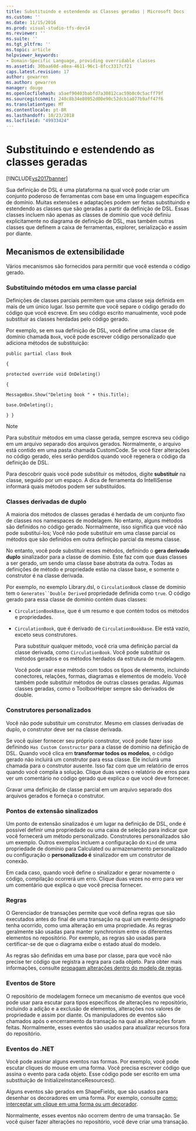 ```yaml
---
title: Substituindo e estendendo as Classes geradas | Microsoft Docs
ms.custom: ''
ms.date: 11/15/2016
ms.prod: visual-studio-tfs-dev14
ms.reviewer: ''
ms.suite: ''
ms.tgt_pltfrm: ''
ms.topic: article
helpviewer_keywords:
- Domain-Specific Language, providing overridable classes
ms.assetid: 30baa60d-a8ea-4611-96c1-8fcc3317cf21
caps.latest.revision: 17
author: gewarren
ms.author: gewarren
manager: douge
ms.openlocfilehash: a5aef90403babfd7a30812cac59b8c0c5acff79f
ms.sourcegitcommit: 240c8b34e80952d00e90c52dcb1a077b9aff47f6
ms.translationtype: MT
ms.contentlocale: pt-BR
ms.lasthandoff: 10/23/2018
ms.locfileid: "49933424"
---
```

# <a name="overriding-and-extending-the-generated-classes"></a>Substituindo e estendendo as classes geradas
[!INCLUDE[vs2017banner](../includes/vs2017banner.md)]

Sua definição de DSL é uma plataforma na qual você pode criar um conjunto poderoso de ferramentas com base em uma linguagem específica de domínio. Muitas extensões e adaptações podem ser feitas substituindo e estendendo as classes que são geradas a partir da definição de DSL. Essas classes incluem não apenas as classes de domínio que você definiu explicitamente no diagrama de definição de DSL, mas também outras classes que definem a caixa de ferramentas, explorer, serialização e assim por diante.  
  
## <a name="extensibility-mechanisms"></a>Mecanismos de extensibilidade  
 Vários mecanismos são fornecidos para permitir que você estenda o código gerado.  
  
### <a name="overriding-methods-in-a-partial-class"></a>Substituindo métodos em uma classe parcial  
 Definições de classes parciais permitem que uma classe seja definida em mais de um único lugar. Isso permite que você separe o código gerado do código que você escreve. Em seu código escrito manualmente, você pode substituir as classes herdadas pelo código gerado.  
  
 Por exemplo, se em sua definição de DSL, você define uma classe de domínio chamada `Book`, você pode escrever código personalizado que adiciona métodos de substituição:  
  
 `public partial class Book`  
  
 `{`  
  
 `protected override void OnDeleting()`  
  
 `{`  
  
 `MessageBox.Show("Deleting book " + this.Title);`  
  
 `base.OnDeleting();`  
  
 `} }`  
  
> [!NOTE]
>  Para substituir métodos em uma classe gerada, sempre escreva seu código em um arquivo separado dos arquivos gerados. Normalmente, o arquivo está contido em uma pasta chamada CustomCode. Se você fizer alterações no código gerado, eles serão perdidos quando você regenera o código da definição de DSL.  
  
 Para descobrir quais você pode substituir os métodos, digite **substituir** na classe, seguido por um espaço. A dica de ferramenta do IntelliSense informará quais métodos podem ser substituídos.  
  
### <a name="double-derived-classes"></a>Classes derivadas de duplo  
 A maioria dos métodos de classes geradas é herdada de um conjunto fixo de classes nos namespaces de modelagem. No entanto, alguns métodos são definidos no código gerado. Normalmente, isso significa que você não pode substituí-los; Você não pode substituir em uma classe parcial os métodos que são definidos em outra definição parcial da mesma classe.  
  
 No entanto, você pode substituir esses métodos, definindo o **gera derivado duplo** sinalizador para a classe de domínio. Este faz com que duas classes a ser gerado, um sendo uma classe base abstrata da outra. Todas as definições de método e propriedade estão na classe base, e somente o construtor é na classe derivada.  
  
 Por exemplo, no exemplo Library.dsl, o `CirculationBook` classe de domínio tem o `Generates``Double Derived` propriedade definida como `true`. O código gerado para essa classe de domínio contém duas classes:  
  
- `CirculationBookBase`, que é um resumo e que contém todos os métodos e propriedades.  
  
- `CirculationBook`, que é derivado de `CirculationBookBase`. Ele está vazio, exceto seus construtores.  
  
  Para substituir qualquer método, você cria uma definição parcial da classe derivada, como `CirculationBook`. Você pode substituir os métodos gerados e os métodos herdados da estrutura de modelagem.  
  
  Você pode usar esse método com todos os tipos de elemento, incluindo conectores, relações, formas, diagramas e elementos de modelo. Você também pode substituir métodos de outras classes geradas. Algumas classes geradas, como o ToolboxHelper sempre são derivados de double.  
  
### <a name="custom-constructors"></a>Construtores personalizados  
 Você não pode substituir um construtor. Mesmo em classes derivadas de duplo, o construtor deve ser na classe derivada.  
  
 Se você quiser fornecer seu próprio construtor, você pode fazer isso definindo `Has Custom Constructor` para a classe de domínio na definição de DSL. Quando você clica em **transformar todos os modelos**, o código gerado não incluirá um construtor para essa classe. Ele incluirá uma chamada para o construtor ausente. Isso faz com que um relatório de erros quando você compila a solução. Clique duas vezes o relatório de erros para ver um comentário no código gerado que explica o que você deve fornecer.  
  
 Gravar uma definição de classe parcial em um arquivo separado dos arquivos gerados e forneça o construtor.  
  
### <a name="flagged-extension-points"></a>Pontos de extensão sinalizados  
 Um ponto de extensão sinalizados é um lugar na definição de DSL, onde é possível definir uma propriedade ou uma caixa de seleção para indicar que você fornecerá um método personalizado. Construtores personalizados são um exemplo. Outros exemplos incluem a configuração do `Kind` de uma propriedade de domínio para Calculated ou armazenamento personalizado ou configuração o **personalizado é** sinalizador em um construtor de conexão.  
  
 Em cada caso, quando você define o sinalizador e gerar novamente o código, compilação ocorrerá um erro. Clique duas vezes no erro para ver um comentário que explica o que você precisa fornecer.  
  
### <a name="rules"></a>Regras  
 O Gerenciador de transações permite que você defina regras que são executados antes do final de uma transação na qual um evento designado tenha ocorrido, como uma alteração em uma propriedade. As regras geralmente são usadas para manter synchronism entre os diferentes elementos no repositório. Por exemplo, as regras são usadas para certificar-se de que o diagrama exibe o estado atual do modelo.  
  
 As regras são definidas em uma base por classe, para que você não precise ter código que registra a regra para cada objeto. Para obter mais informações, consulte [propagam alterações dentro do modelo de regras](../modeling/rules-propagate-changes-within-the-model.md).  
  
### <a name="store-events"></a>Eventos de Store  
 O repositório de modelagem fornece um mecanismo de eventos que você pode usar para escutar para tipos específicos de alterações no repositório, incluindo a adição e a exclusão de elementos, alterações nos valores de propriedade e assim por diante. Os manipuladores de eventos são chamados após o encerramento da transação na qual as alterações foram feitas. Normalmente, esses eventos são usados para atualizar recursos fora do repositório.  
  
### <a name="net-events"></a>Eventos do .NET  
 Você pode assinar alguns eventos nas formas. Por exemplo, você pode escutar cliques do mouse em uma forma. Você precisa escrever código que assina o evento para cada objeto. Esse código pode ser escrito em uma substituição de InitializeInstanceResources().  
  
 Alguns eventos são gerados em ShapeFields, que são usados para desenhar os decoradores em uma forma. Por exemplo, consulte [como: interceptar um clique em uma forma ou um decorador](../modeling/how-to-intercept-a-click-on-a-shape-or-decorator.md).  
  
 Normalmente, esses eventos não ocorrem dentro de uma transação. Se você quiser fazer alterações no repositório, você deve criar uma transação.



